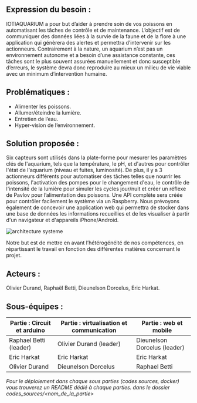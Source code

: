 ## Expression du besoin : 

IOTIAQUARIUM a pour but d’aider à prendre soin de vos poissons en automatisant les tâches de contrôle et de maintenance. L’objectif est de communiquer des données liées à la survie de la faune et de la flore à une application qui génèrera des alertes et permettra d’intervenir sur les actionneurs. Contrairement à la nature, un aquarium n’est pas un environnement autonome et a besoin d’une assistance constante, ces tâches sont le plus souvent assurées manuellement et donc susceptible d’erreurs, le système devra donc reproduire au mieux un milieu de vie viable avec un minimum d’intervention humaine.

## Problématiques :
- Alimenter les poissons.
- Allumer/éteindre la lumière.
- Entretien de l’eau.
- Hyper-vision de l’environnement.


## Solution proposée :

Six capteurs sont utilisés dans la plate-forme pour mesurer les paramètres clés de l'aquarium, tels que la température, le pH, et d'autres pour contrôler l'état de l'aquarium (niveau et fuites, luminosité). De plus, il y a 3 actionneurs différents pour automatiser des tâches telles que nourrir les poissons, l'activation des pompes pour le changement d'eau, le contrôle de l'intensité de la lumière pour simuler les cycles jour/nuit et créer un réflexe de Pavlov pour l’alimentation des poissons. Une API complète sera créée pour contrôler facilement le système via un Raspberry. Nous prévoyons également de concevoir une application web qui permettra de stocker dans une base de données les informations recueillies et de les visualiser à partir d'un navigateur et d'appareils iPhone/Android.

![architecture systeme](https://https://github.com/mapfra/LPIOTIA_2019_IOTIAquarium/tree/master/documents?raw=true)

Notre but est de mettre en avant l’hétérogénéité de nos compétences, en répartissant le travail en fonction des différentes matières concernant le projet.

## Acteurs :
Olivier Durand, Raphaël Betti, Dieunelson Dorcelus, Eric Harkat.

## Sous-équipes :

| Partie : Circuit et arduino | Partie : virtualisation et communication | Partie : web et mobile         |
|-----------------------------|------------------------------------------|--------------------------------|
| Raphael Betti \(leader\)    | Olivier Durand \(leader\)                | Dieunelson Dorcelus \(leader\) |
| Eric Harkat                 | Eric Harkat                              | Eric Harkat                    |
| Olivier Durand              | Dieunelson Dorcelus                      | Raphael Betti                  |



*Pour le déploiement dans chaque sous parties (codes sources, docker) vous trouverez un README dédié à chaque parties. dans le dossier codes_sources/<nom_de_la_partie>*
